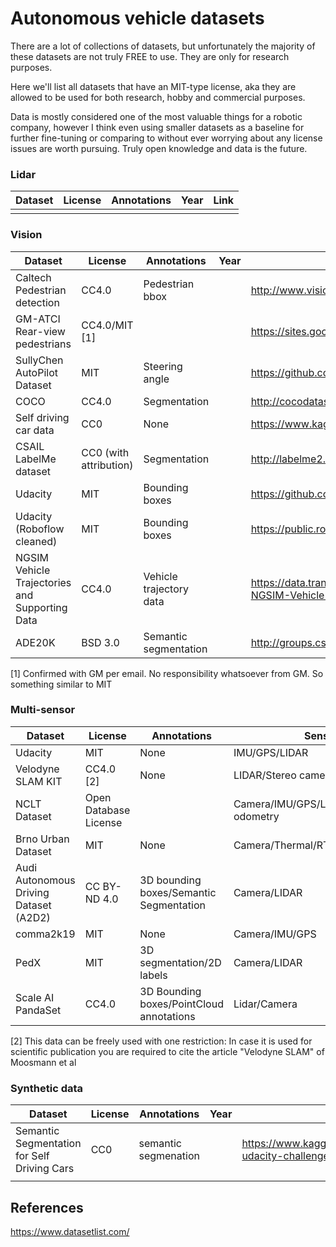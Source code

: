 # Autonomous vehicle datasets

There are a lot of collections of datasets, but unfortunately the majority of these datasets are not truly FREE to use. They are only for research purposes. 

Here we'll list all datasets that have an MIT-type license, aka they are allowed to be used for both research, hobby and commercial purposes.

Data is mostly considered one of the most valuable things for a robotic company, however I think even using smaller datasets as a baseline for further fine-tuning or comparing to without ever worrying about any license issues are worth pursuing. Truly open knowledge and data is the future. 


### Lidar

|  Dataset | License  | Annotations | Year  |  Link |
|---|---|---|---|---|
|   |   |   |   |   |


### Vision

|  Dataset | License  |  Annotations | Year  |  Link |
|---|---|---|---|---|
|  Caltech Pedestrian detection |  CC4.0 | Pedestrian bbox  |   |  http://www.vision.caltech.edu/Image_Datasets/CaltechPedestrians/index.html |
| GM-ATCI Rear-view pedestrians  | CC4.0/MIT [1] |   |   |  https://sites.google.com/site/rearviewpeds1/ |
|  SullyChen AutoPilot Dataset |  MIT | Steering angle  |   |  https://github.com/SullyChen/Autopilot-TensorFlow |
| COCO  | CC4.0  |  Segmentation |   | http://cocodataset.org/  |
| Self driving car data | CC0 | None | | https://www.kaggle.com/ajaysh/self-driving-car | 
| CSAIL LabelMe dataset | CC0 (with attribution) | Segmentation | |http://labelme2.csail.mit.edu/Release3.0/browserTools/php/publications.php |
| Udacity | MIT | Bounding boxes | | https://github.com/udacity/self-driving-car/tree/master/annotations |
| Udacity (Roboflow cleaned)| MIT | Bounding boxes | | https://public.roboflow.ai/object-detection/self-driving-car |
| NGSIM Vehicle Trajectories and Supporting Data| CC4.0 | Vehicle trajectory data | | https://data.transportation.gov/Automobiles/Next-Generation-Simulation-NGSIM-Vehicle-Trajector/8ect-6jqj |
| ADE20K | BSD 3.0 | Semantic segmentation | | http://groups.csail.mit.edu/vision/datasets/ADE20K/index.html |

[1] Confirmed with GM per email. No responsibility whatsoever from GM. So something similar to MIT

### Multi-sensor

|  Dataset | License  |  Annotations | Sensors  |  Link |
|---|---|---|---|---|
|  Udacity | MIT  |  None |  IMU/GPS/LIDAR |  https://github.com/udacity/self-driving-car/tree/master/datasets |
|  Velodyne SLAM KIT |  CC4.0 [2] | None  |  LIDAR/Stereo camera |  https://www.mrt.kit.edu/z/publ/download/velodyneslam/dataset.html |
|  NCLT Dataset |  Open Database License |   |  Camera/IMU/GPS/LIDAR/Wheel odometry |  http://robots.engin.umich.edu/nclt/ |
|  Brno Urban Dataset | MIT  |  None |  Camera/Thermal/RTK/GPS/LIDAR/IMU  | https://github.com/Robotics-BUT/Brno-Urban-Dataset  |
|  Audi Autonomous Driving Dataset (A2D2) | CC BY-ND 4.0 | 3D bounding boxes/Semantic Segmentation | Camera/LIDAR | https://www.a2d2.audi/ | 
|  comma2k19| MIT | None | Camera/IMU/GPS | https://github.com/commaai/comma2k19 |
| PedX | MIT | 3D segmentation/2D labels | Camera/LIDAR | http://pedx.io/ |
| Scale AI PandaSet | CC4.0 | 3D Bounding boxes/PointCloud annotations | Lidar/Camera | https://scale.com/resources/download/pandaset |
[2] This data can be freely used with one restriction: In case it is used for scientific publication
you are required to cite the article "Velodyne SLAM" of Moosmann et al

### Synthetic data
|  Dataset | License  | Annotations | Year  |  Link |
|---|---|---|---|---|
|  Semantic Segmentation for Self Driving Cars | CC0  | semantic segmenation  |   | https://www.kaggle.com/kumaresanmanickavelu/lyft-udacity-challenge  |
|   |   |   |   |   |

## References

https://www.datasetlist.com/

